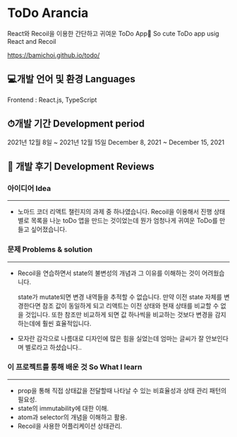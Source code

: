 #  ToDo Arancia

React와 Recoil을 이용한 간단하고 귀여운 ToDo App🍊
So cute ToDo app usig React and Recoil

https://bamichoi.github.io/todo/

## 💻개발 언어 및 환경 Languages

Frontend : React.js, TypeScript

## ⏱개발 기간 Development period
  
2021년 12월 8일 ~ 2021년 12월 15일 
December 8, 2021 ~ December 15, 2021  
  

## 📝 개발 후기 Development Reviews

### 아이디어 Idea

---

- 노마드 코더 리액트 챌린지의 과제 중 하나였습니다. Recoil을 이용해서 진행 상태별로 목록을 나눈 toDo 앱을 만드는 것이었는데 뭔가 엄청나게 귀여운 ToDo를 만들고 싶어졌습니다.

### 문제 Problems & solution

---

- Recoil을 연습하면서 state의 불변성의 개념과 그 이유를 이해하는 것이 어려웠습니다.
    
    state가 mutate되면 변경 내역들을 추적할 수 없습니다. 만약 이전 state 자체를 변경한다면 참조 값이 동일하게 되고 리액트는 이전 상태와 현재 상태를 비교할 수 없을 것입니다. 또한 참조만 비교하게 되면 값 하나씩을 비교하는 것보다 변경을 감지하는데에 훨씬 효율적입니다.
    
- 모자란 감각으로 나름대로 디자인에 많은 힘을 실었는데 엄마는 글씨가 잘 안보인다며 별로라고 하셨습니다..
    
    

### 이 프로젝트를 통해 배운 것 So What I learn

---

- prop을 통해 직접 상태값을 전달할때 나타날 수 있는 비효율성과 상태 관리 패턴의 필요성.
- state의 immutability에 대한 이해.
- atom과 selector의 개념을 이해하고 활용.
- Recoil을 사용한 어플리케이션 상태관리.


